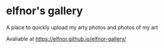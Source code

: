 # elfnor's gallery

A place to quickly upload my arty photos and photos of my art

Avaliable at  https://elfnor.github.io/elfnor-gallery/
